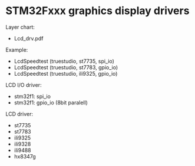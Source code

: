 # STM32Fxxx graphics display drivers

Layer chart:
- Lcd_drv.pdf

Example:
- LcdSpeedtest (truestudio, st7735, spi_io)
- LcdSpeedtest (truestudio, st7783, gpio_io)
- LcdSpeedtest (truestudio, ili9325, gpio_io)

LCD I/O driver:
- stm32f1: spi_io
- stm32f1: gpio_io (8bit paralell)

LCD driver:
- st7735
- st7783
- ili9325
- ili9328
- ili9488
- hx8347g
